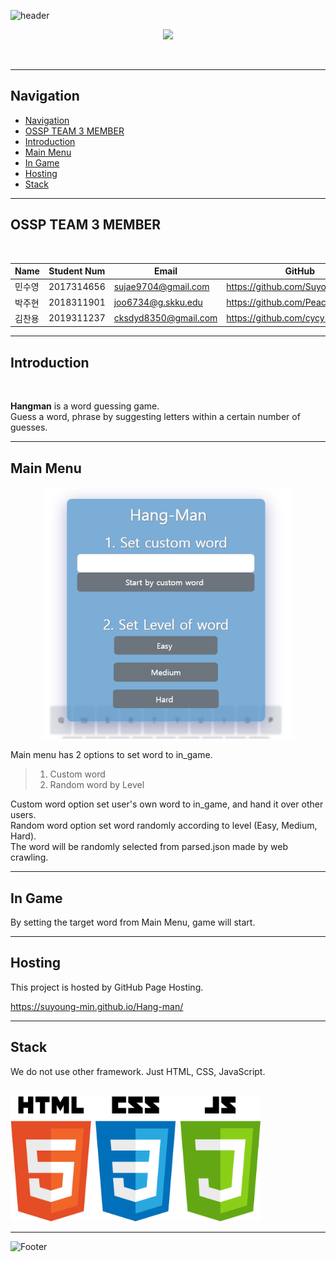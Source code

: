 ![header](https://capsule-render.vercel.app/api?type=waving&color=0:8dc73f,100:2e4e3f&height=200&section=header&text=Hang-Man&fontColor=ffffff&fontAlignY=30)

<p align='center'>
<a href="https://suyoung-min.github.io/Hang-man/">
    <img src="https://img.shields.io/badge/DEMO%20-%234FC08D.svg?&style=for-the-badge&&logoColor=white"/>
  </a></p>
<br>

---
## Navigation

- [Navigation](#navigation)
- [OSSP TEAM 3 MEMBER](#ossp-team-3-member)
- [Introduction](#introduction)
- [Main Menu](#main-menu)
- [In Game](#in-game)
- [Hosting](#hosting)
- [Stack](#stack)
---
## OSSP TEAM 3 MEMBER
<br>

| Name | Student Num | Email | GitHub |
| -- | -- | -- | -- | 
| 민수영 | 2017314656 | sujae9704@gmail.com | https://github.com/Suyoung-Min |
| 박주현 | 2018311901 | joo6734@g.skku.edu | https://github.com/PeaceCodemath |
| 김찬용 | 2019311237 | cksdyd8350@gmail.com | https://github.com/cycy-kim |

---
## Introduction
<br>

**Hangman** is a word guessing game.  
Guess a word, phrase by suggesting letters within a certain number of guesses. 


---
## Main Menu

<div style='text-align:center;'>
<img src='./img/readme_img/main_menu_img.png' style='width:400px;'></div>

Main menu has 2 options to set word to in_game.
> 1. Custom word
> 2. Random word by Level

Custom word option set user's own word to in_game, and hand it over other users.  
Random word option set word randomly according to level (Easy, Medium, Hard).  
The word will be randomly selected from parsed.json made by web crawling.

---
## In Game

By setting the target word from Main Menu, game will start.

---
## Hosting

This project is hosted by GitHub Page Hosting.

https://suyoung-min.github.io/Hang-man/


---
## Stack

We do not use other framework. Just HTML, CSS, JavaScript.

<br>
<img src='./img/readme_img/stack_img.png' style="height: 200px; width:400px">

---

![Footer](https://capsule-render.vercel.app/api?type=waving&color=0:8dc73f,100:2e4e3f&height=200&section=footer)

